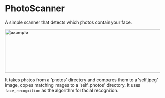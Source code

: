 # PhotoScanner
 A simple scanner that detects which photos contain your face.

<img width="841" height="142" alt="example" src="https://github.com/user-attachments/assets/2bf299c6-2b05-4d12-9917-b466822d7bb9" />
 
 It takes photos from a 'photos' directory and compares them to a 'self.jpeg' image, copies matching images to a 'self_photos' directory.
 It uses `face_recognition` as the algorithm for facial recognition.

